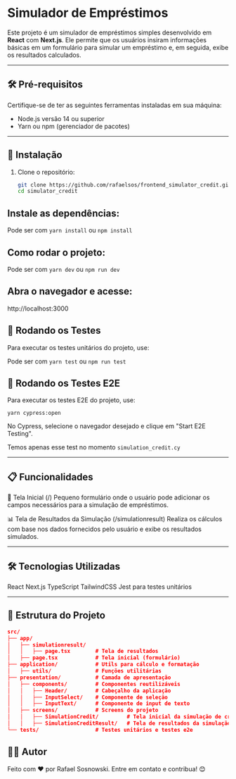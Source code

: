 # Simulador de Empréstimos

Este projeto é um simulador de empréstimos simples desenvolvido em **React** com **Next.js**. Ele permite que os usuários insiram informações básicas em um formulário para simular um empréstimo e, em seguida, exibe os resultados calculados.

---

## 🛠️ Pré-requisitos

Certifique-se de ter as seguintes ferramentas instaladas em sua máquina:

- Node.js versão 14 ou superior
- Yarn ou npm (gerenciador de pacotes)

---

## 🚀 Instalação

1. Clone o repositório:
   ```bash
   git clone https://github.com/rafaelsos/frontend_simulator_credit.git
   cd simulator_credit

## Instale as dependências:

Pode ser com `yarn install` ou `npm install`

## Como rodar o projeto:

Pode ser com `yarn dev` ou `npm run dev`

## Abra o navegador e acesse:

http://localhost:3000

## 🧪 Rodando os Testes
Para executar os testes unitários do projeto, use:

Pode ser com `yarn test` ou `npm run test`

## 🧪 Rodando os Testes E2E
Para executar os testes E2E do projeto, use:

`yarn cypress:open`

No Cypress, selecione o navegador desejado e clique em "Start E2E Testing".

Temos apenas esse test no momento `simulation_credit.cy`


---
## 📋 Funcionalidades

📝 Tela Inicial (/)
Pequeno formulário onde o usuário pode adicionar os campos necessários para a simulação de empréstimos.

📊 Tela de Resultados da Simulação (/simulationresult)
Realiza os cálculos com base nos dados fornecidos pelo usuário e exibe os resultados simulados.

---
## 🛠️ Tecnologias Utilizadas
React
Next.js
TypeScript
TailwindCSS
Jest para testes unitários

---
## 📂 Estrutura do Projeto

```json
src/
├── app/
│   ├── simulationresult/
│   │   ├── page.tsx        # Tela de resultados
│   ├── page.tsx            # Tela inicial (formulário)
├── application/            # Utils para cálculo e formatação
│   ├── utils/              # Funções utilitárias
├── presentation/           # Camada de apresentação
│   ├── components/         # Componentes reutilizáveis
│   │   ├── Header/         # Cabeçalho da aplicação
│   │   ├── InputSelect/    # Componente de seleção
│   │   ├── InputText/      # Componente de input de texto
│   ├── screens/            # Screens do projeto
│   │   ├── SimulationCredit/         # Tela inicial da simulação de crédito
│   │   ├── SimulationCreditResult/   # Tela de resultados da simulação de crédito
└── tests/                  # Testes unitários e testes e2e

```

## 🧑‍💻 Autor
Feito com ❤️ por Rafael Sosnowski. Entre em contato e contribua! 😊



